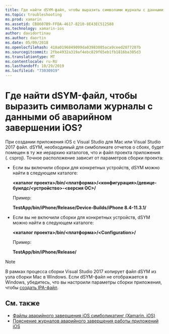 ```yaml
---
title: Где найти dSYM-файл, чтобы выразить символами журналы с данными об аварийном завершении iOS?
ms.topic: troubleshooting
ms.prod: xamarin
ms.assetid: CB8607B9-FFDA-4617-8210-8E43EC512588
ms.technology: xamarin-ios
author: davidortinau
ms.author: daortin
ms.date: 05/09/2018
ms.openlocfilehash: 418a0196849099da03983085aca9ceed2077207b
ms.sourcegitcommit: 2fbe4932a319af4ebc829f65eb1fb1816ba305d3
ms.translationtype: MT
ms.contentlocale: ru-RU
ms.lasthandoff: 10/29/2019
ms.locfileid: "73030919"
---
```

# <a name="where-can-i-find-the-dsym-file-to-symbolicate-ios-crash-logs"></a>Где найти dSYM-файл, чтобы выразить символами журналы с данными об аварийном завершении iOS?

При создании приложения iOS с Visual Studio для Mac или Visual Studio 2017 файл. dSYM, необходимый для симболикате отчетов о сбоях, будет помещен в ту же иерархию каталогов, что и файл проекта приложения (. csproj). Точное расположение зависит от параметров сборки проекта:

- Если вы включили сборки для конкретных устройств, dSYM можно найти в следующем каталоге:

    **&lt;каталог проекта&gt;/bin/&lt;платформа&gt;/&lt;конфигурация&gt;/девице-буилдс/&lt;устройство&gt;-&lt;версия ОС&gt;/**

    Пример:
  
    **TestApp/bin/iPhone/Release/Device-Builds/iPhone 8.4-11.3.1/**

- Если вы не включили сборки для конкретных устройств, dSYM можно найти в следующем каталоге:

    **&lt;каталог проекта&gt;/bin/&lt;платформа&gt;/&lt;Configuration&gt;/**

    Пример:

    **TestApp/bin/iPhone/Release/**

> [!NOTE]
> В рамках процесса сборки Visual Studio 2017 копирует файл dSYM из узла сборки Mac в Windows. Если dSYM-файл не отображается в Windows, убедитесь, что вы настроили параметры сборки приложения, чтобы [создать IPA-файл](~/ios/deploy-test/app-distribution/ipa-support.md).

## <a name="see-also"></a>См. также

- [Файлы аварийного завершения iOS симболикатинг (Xamarin. iOS)](https://www.jmillerdev.net/symbolicating-ios-crash-files-xamarin-ios/)
- [Пояснение журналов аварийного завершения работы приложений iOS](https://www.raywenderlich.com/23704/demystifying-ios-application-crash-logs)
